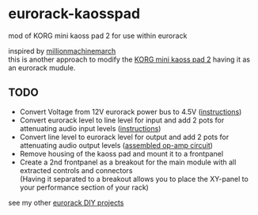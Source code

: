 # eurorack-kaosspad
mod of KORG mini kaoss pad 2 for use within eurorack


inspired by [millionmachinemarch](https://millionmachinemarch.com/index.php/tag/mini-kaoss-pad-2-mod/)  
this is another approach to modify the [KORG mini kaoss pad 2](https://www.korg.com/de/products/dj/mini_kaoss_pad2/index.php) having it as an eurorack mudule.  

## TODO
  - Convert Voltage from 12V eurorack power bus to 4.5V ([instructions](http://www.circuitdiagram.org/12v-4.5v-6v-9v-converter.html))
  - Convert eurorack level to line level for input and add 2 pots for attenuating audio input levels ([instructions](https://youtu.be/ho2i_E-Bl70?t=115))
  - Convert line level to eurorack level for output and add 2 pots for attenuating audio output levels ([assembled op-amp circuit](https://www.sparkfun.com/products/9816))
  - Remove housing of the kaoss pad and mount it to a frontpanel
  - Create a 2nd frontpanel as a breakout for the main module with all extracted controls and connectors  
    (Having it separated to a breakout allows you to place the XY-panel to your performance section of your rack)



see my other [eurorack DIY projects](https://github.com/othmar52/eurorack)  
